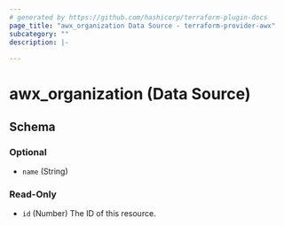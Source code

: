 ```yaml
---
# generated by https://github.com/hashicorp/terraform-plugin-docs
page_title: "awx_organization Data Source - terraform-provider-awx"
subcategory: ""
description: |-
  
---
```


# awx_organization (Data Source)





<!-- schema generated by tfplugindocs -->
## Schema

### Optional

- `name` (String)

### Read-Only

- `id` (Number) The ID of this resource.
